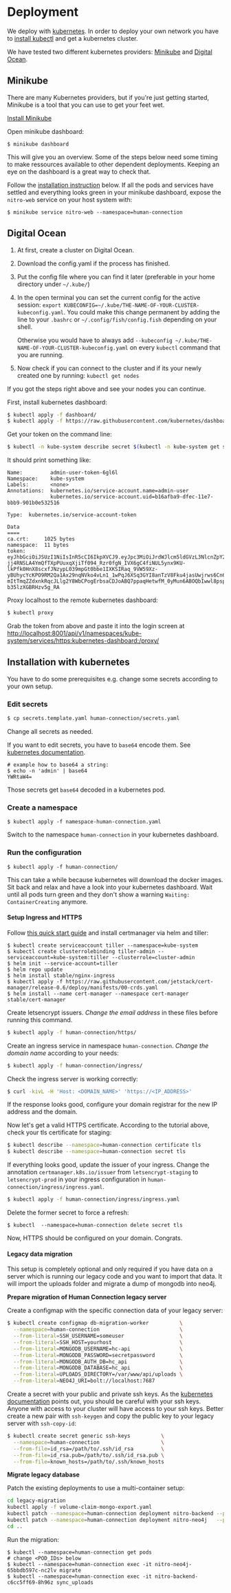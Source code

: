 # Deployment

We deploy with [kubernetes](https://kubernetes.io/). In order to deploy your own network you have to [install kubectl](https://kubernetes.io/docs/tasks/tools/install-kubectl/) and get a kubernetes cluster.

We have tested two different kubernetes providers: [Minikube](https://kubernetes.io/docs/tasks/tools/install-minikube/) and [Digital Ocean](https://www.digitalocean.com/).

## Minikube

There are many Kubernetes providers, but if you're just getting started, Minikube is a tool that you can use to get your feet wet.

[Install Minikube](https://kubernetes.io/docs/tasks/tools/install-minikube/)

Open minikube dashboard:

```text
$ minikube dashboard
```

This will give you an overview. Some of the steps below need some timing to make ressources available to other dependent deployments. Keeping an eye on the dashboard is a great way to check that.

Follow the [installation instruction](https://github.com/Human-Connection/Human-Connection/tree/4f6262cc2775812f3785a205b32cd8eecbb62497/deployment/deployment.md#installation-with-kubernetes) below. If all the pods and services have settled and everything looks green in your minikube dashboard, expose the `nitro-web` service on your host system with:

```text
$ minikube service nitro-web --namespace=human-connection
```

## Digital Ocean

1. At first, create a cluster on Digital Ocean.
2. Download the config.yaml if the process has finished.
3. Put the config file where you can find it later \(preferable in your home directory under `~/.kube/`\)
4. In the open terminal you can set the current config for the active session: `export KUBECONFIG=~/.kube/THE-NAME-OF-YOUR-CLUSTER-kubeconfig.yaml`. You could make this change permanent by adding the line to your `.bashrc` or `~/.config/fish/config.fish` depending on your shell.

   Otherwise you would have to always add `--kubeconfig ~/.kube/THE-NAME-OF-YOUR-CLUSTER-kubeconfig.yaml` on every `kubectl` command that you are running.

5. Now check if you can connect to the cluster and if its your newly created one by running: `kubectl get nodes`

If you got the steps right above and see your nodes you can continue.

First, install kubernetes dashboard:

```bash
$ kubectl apply -f dashboard/
$ kubectl apply -f https://raw.githubusercontent.com/kubernetes/dashboard/master/aio/deploy/recommended/kubernetes-dashboard.yaml
```

Get your token on the command line:

```bash
$ kubectl -n kube-system describe secret $(kubectl -n kube-system get secret | grep admin-user | awk '{print $1}')
```

It should print something like:

```text
Name:         admin-user-token-6gl6l
Namespace:    kube-system
Labels:       <none>
Annotations:  kubernetes.io/service-account.name=admin-user
              kubernetes.io/service-account.uid=b16afba9-dfec-11e7-bbb9-901b0e532516

Type:  kubernetes.io/service-account-token

Data
====
ca.crt:     1025 bytes
namespace:  11 bytes
token:      eyJhbGciOiJSUzI1NiIsInR5cCI6IkpXVCJ9.eyJpc3MiOiJrdWJlcm5ldGVzL3NlcnZpY2VhY2NvdW50Iiwia3ViZXJuZXRlcy5pby9zZXJ2aWNlYWNjb3VudC9uYW1lc3BhY2UiOiJrdWJlLXN5c3RlbSIsImt1YmVybmV0ZXMuaW8vc2VydmljZWFjY291bnQvc2VjcmV0Lm5hbWUiOiJhZG1pbi11c2VyLXRva2VuLTZnbDZsIiwia3ViZXJuZXRlcy5pby9zZXJ2aWNlYWNjb3VudC9zZXJ2aWNlLWFjY291bnQubmFtZSI6ImFkbWluLXVzZXIiLCJrdWJlcm5ldGVzLmlvL3NlcnZpY2VhY2NvdW50L3NlcnZpY2UtYWNjb3VudC51aWQiOiJiMTZhZmJhOS1kZmVjLTExZTctYmJiOS05MDFiMGU1MzI1MTYiLCJzdWIiOiJzeXN0ZW06c2VydmljZWFjY291bnQ6a3ViZS1zeXN0ZW06YWRtaW4tdXNlciJ9.M70CU3lbu3PP4OjhFms8PVL5pQKj-jj4RNSLA4YmQfTXpPUuxqXjiTf094_Rzr0fgN_IVX6gC4fiNUL5ynx9KU-lkPfk0HnX8scxfJNzypL039mpGt0bbe1IXKSIRaq_9VW59Xz-yBUhycYcKPO9RM2Qa1Ax29nqNVko4vLn1_1wPqJ6XSq3GYI8anTzV8Fku4jasUwjrws6Cn6_sPEGmL54sq5R4Z5afUtv-mItTmqZZdxnkRqcJLlg2Y8WbCPogErbsaCDJoABQ7ppaqHetwfM_0yMun6ABOQbIwwl8pspJhpplKwyo700OSpvTT9zlBsu-b35lzXGBRHzv5g_RA
```

Proxy localhost to the remote kubernetes dashboard:

```bash
$ kubectl proxy
```

Grab the token from above and paste it into the login screen at [http://localhost:8001/api/v1/namespaces/kube-system/services/https:kubernetes-dashboard:/proxy/](http://localhost:8001/api/v1/namespaces/kube-system/services/https:kubernetes-dashboard:/proxy/)

## Installation with kubernetes

You have to do some prerequisites e.g. change some secrets according to your own setup.

### Edit secrets

```bash
$ cp secrets.template.yaml human-connection/secrets.yaml
```

Change all secrets as needed.

If you want to edit secrets, you have to `base64` encode them. See [kubernetes documentation](https://kubernetes.io/docs/concepts/configuration/secret/#creating-a-secret-manually).

```text
# example how to base64 a string:
$ echo -n 'admin' | base64
YWRtaW4=
```

Those secrets get `base64` decoded in a kubernetes pod.

### Create a namespace

```text
$ kubectl apply -f namespace-human-connection.yaml
```

Switch to the namespace `human-connection` in your kubernetes dashboard.

### Run the configuration

```text
$ kubectl apply -f human-connection/
```

This can take a while because kubernetes will download the docker images. Sit back and relax and have a look into your kubernetes dashboard. Wait until all pods turn green and they don't show a warning `Waiting: ContainerCreating` anymore.

#### Setup Ingress and HTTPS

Follow [this quick start guide](https://docs.cert-manager.io/en/latest/tutorials/acme/quick-start/index.html) and install certmanager via helm and tiller:

```text
$ kubectl create serviceaccount tiller --namespace=kube-system
$ kubectl create clusterrolebinding tiller-admin --serviceaccount=kube-system:tiller --clusterrole=cluster-admin
$ helm init --service-account=tiller
$ helm repo update
$ helm install stable/nginx-ingress
$ kubectl apply -f https://raw.githubusercontent.com/jetstack/cert-manager/release-0.6/deploy/manifests/00-crds.yaml
$ helm install --name cert-manager --namespace cert-manager stable/cert-manager
```

Create letsencrypt issuers. _Change the email address_ in these files before running this command.

```bash
$ kubectl apply -f human-connection/https/
```

Create an ingress service in namespace `human-connection`. _Change the domain name_ according to your needs:

```bash
$ kubectl apply -f human-connection/ingress/
```

Check the ingress server is working correctly:

```bash
$ curl -kivL -H 'Host: <DOMAIN_NAME>' 'https://<IP_ADDRESS>'
```

If the response looks good, configure your domain registrar for the new IP address and the domain.

Now let's get a valid HTTPS certificate. According to the tutorial above, check your tls certificate for staging:

```bash
$ kubectl describe --namespace=human-connection certificate tls
$ kubectl describe --namespace=human-connection secret tls
```

If everything looks good, update the issuer of your ingress. Change the annotation `certmanager.k8s.io/issuer` from `letsencrypt-staging` to `letsencrypt-prod` in your ingress configuration in `human-connection/ingress/ingress.yaml`.

```bash
$ kubectl apply -f human-connection/ingress/ingress.yaml
```

Delete the former secret to force a refresh:

```text
$ kubectl  --namespace=human-connection delete secret tls
```

Now, HTTPS should be configured on your domain. Congrats.

#### Legacy data migration

This setup is completely optional and only required if you have data on a server which is running our legacy code and you want to import that data. It will import the uploads folder and migrate a dump of mongodb into neo4j.

**Prepare migration of Human Connection legacy server**

Create a configmap with the specific connection data of your legacy server:

```bash
$ kubectl create configmap db-migration-worker          \
  --namespace=human-connection                          \
  --from-literal=SSH_USERNAME=someuser                  \
  --from-literal=SSH_HOST=yourhost                      \
  --from-literal=MONGODB_USERNAME=hc-api                \
  --from-literal=MONGODB_PASSWORD=secretpassword        \
  --from-literal=MONGODB_AUTH_DB=hc_api                 \
  --from-literal=MONGODB_DATABASE=hc_api                \
  --from-literal=UPLOADS_DIRECTORY=/var/www/api/uploads \
  --from-literal=NEO4J_URI=bolt://localhost:7687
```

Create a secret with your public and private ssh keys. As the [kubernetes documentation](https://kubernetes.io/docs/concepts/configuration/secret/#use-case-pod-with-ssh-keys) points out, you should be careful with your ssh keys. Anyone with access to your cluster will have access to your ssh keys. Better create a new pair with `ssh-keygen` and copy the public key to your legacy server with `ssh-copy-id`:

```bash
$ kubectl create secret generic ssh-keys          \
  --namespace=human-connection                    \
  --from-file=id_rsa=/path/to/.ssh/id_rsa         \
  --from-file=id_rsa.pub=/path/to/.ssh/id_rsa.pub \
  --from-file=known_hosts=/path/to/.ssh/known_hosts
```

**Migrate legacy database**

Patch the existing deployments to use a multi-container setup:

```bash
cd legacy-migration
kubectl apply -f volume-claim-mongo-export.yaml
kubectl patch --namespace=human-connection deployment nitro-backend --patch "$(cat deployment-backend.yaml)"
kubectl patch --namespace=human-connection deployment nitro-neo4j   --patch "$(cat deployment-neo4j.yaml)"
cd ..
```

Run the migration:

```text
$ kubectl --namespace=human-connection get pods
# change <POD_IDs> below
$ kubectl --namespace=human-connection exec -it nitro-neo4j-65bbdb597c-nc2lv migrate
$ kubectl --namespace=human-connection exec -it nitro-backend-c6cc5ff69-8h96z sync_uploads
```

